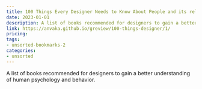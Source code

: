 ```yaml
---
title: 100 Things Every Designer Needs to Know About People and its related books
date: 2023-01-01
description: A list of books recommended for designers to gain a better understanding of human psychology and behavior.
link: https://anvaka.github.io/greview/100-things-designer/1/
pricing: 
tags: 
- unsorted-bookmarks-2 
categories: 
- unsorted 
---
```


A list of books recommended for designers to gain a better understanding of human psychology and behavior.